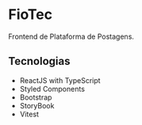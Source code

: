 # FioTec
Frontend de Plataforma de Postagens.

## Tecnologias
- ReactJS with TypeScript
- Styled Components
- Bootstrap
- StoryBook
- Vitest
